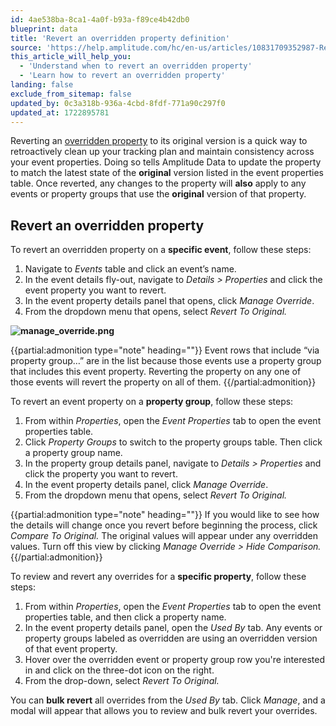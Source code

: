 ```yaml
---
id: 4ae538ba-8ca1-4a0f-b93a-f89ce4b42db0
blueprint: data
title: 'Revert an overridden property definition'
source: 'https://help.amplitude.com/hc/en-us/articles/10831709352987-Revert-an-overridden-property'
this_article_will_help_you:
  - 'Understand when to revert an overridden property'
  - 'Learn how to revert an overridden property'
landing: false
exclude_from_sitemap: false
updated_by: 0c3a318b-936a-4cbd-8fdf-771a90c297f0
updated_at: 1722895781
---
```

Reverting an [overridden property](/docs/data/override-property) to its original version is a quick way to retroactively clean up your tracking plan and maintain consistency across your event properties. Doing so tells Amplitude Data to update the property to match the latest state of the **original** version listed in the event properties table. Once reverted, any changes to the property will **also** apply to any events or property groups that use the **original** version of that property.

## Revert an overridden property

To revert an overridden property on a **specific event**, follow these steps:

1. Navigate to *Events* table and click an event’s name.
2. In the event details fly-out, navigate to *Details > Properties* and click the event property you want to revert.
3. In the event property details panel that opens, click *Manage Override*.
4. From the dropdown menu that opens, select *Revert To Original.*

**![manage_override.png](/docs/output/img/data/manage-override-png.png)**

{{partial:admonition type="note" heading=""}}
Event rows that include “via property group…” are in the list because those events use a property group that includes this event property. Reverting the property on any one of those events will revert the property on all of them.
{{/partial:admonition}}

To revert an event property on a **property group**, follow these steps:

1. From within *Properties*, open the *Event Properties* tab to open the event properties table.
2. Click *Property Groups* to switch to the property groups table. Then click a property group name.
3. In the property group details panel, navigate to *Details > Properties* and click the property you want to revert.
4. In the event property details panel, click *Manage Override*.
5. From the dropdown menu that opens, select *Revert To Original.*

{{partial:admonition type="note" heading=""}}
If you would like to see how the details will change once you revert before beginning the process, click *Compare To Original.* The original values will appear under any overridden values. Turn off this view by clicking *Manage Override > Hide Comparison.*
{{/partial:admonition}}

To review and revert any overrides for a **specific property**, follow these steps:

1. From within *Properties*, open the *Event Properties* tab to open the event properties table, and then click a property name.
2. In the event property details panel, open the *Used By* tab. Any events or property groups labeled as overridden are using an overridden version of that event property.
3. Hover over the overridden event or property group row you're interested in and click on the three-dot icon on the right.
4. From the drop-down, select *Revert To Original.*

You can **bulk revert** all overrides from the *Used By* tab. Click *Manage*, and a modal will appear that allows you to review and bulk revert your overrides.
